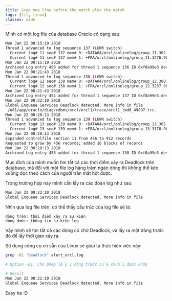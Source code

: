 ```yaml
---
title: Grep one line before the match plus the match
tags: [til, linux]
classes: wide
---
```


Mình có một log file của database Oracle có dạng sau:

```sh
Mon Jan 22 08:15:19 2018
Thread 1 advanced to log sequence 137 (LGWR switch)
  Current log# 11 seq# 137 mem# 0: +DATA04/orcl/onlinelog/group_11.302.965663691
  Current log# 11 seq# 137 mem# 1: +FRA/orcl/onlinelog/group_11.3276.965663691
Mon Jan 22 08:15:19 2018
Archived Log entry 450 added for thread 1 sequence 136 ID 0xf0a99e3 dest 1:
Mon Jan 22 08:21:43 2018
Thread 1 advanced to log sequence 138 (LGWR switch)
  Current log# 12 seq# 138 mem# 0: +DATA04/orcl/onlinelog/group_12.300.965663693
  Current log# 12 seq# 138 mem# 1: +FRA/orcl/onlinelog/group_12.3237.965663693
Mon Jan 22 08:21:43 2018
Archived Log entry 454 added for thread 1 sequence 137 ID 0xf0a99e3 dest 1:
Mon Jan 22 08:22:10 2018
Global Enqueue Services Deadlock detected. More info in file
 /u01/app/oracle/diag/rdbms/orcl/orcl1/trace/orcl1_lmd0_49897.trc.
Mon Jan 22 08:28:13 2018
Thread 1 advanced to log sequence 139 (LGWR switch)
  Current log# 13 seq# 139 mem# 0: +DATA04/orcl/onlinelog/group_13.305.965663693
  Current log# 13 seq# 139 mem# 1: +FRA/orcl/onlinelog/group_13.3170.965663693
Mon Jan 22 08:28:13 2018
Expanded controlfile section 11 from 456 to 912 records
Requested to grow by 456 records; added 16 blocks of records
Mon Jan 22 08:28:13 2018
Archived Log entry 458 added for thread 1 sequence 138 ID 0xf0a99e3 dest 1:
```

Mục đích của mình muốn tìm tất cả các thời điểm xảy ra Deadlock trên database, mà đối với một file log hàng trăm ngàn dòng thì không thể kéo xuống đọc theo cách của người trần mắt hột được.

Trong trường hợp này mình cần lấy ra các đoạn log như sau:

```sh
Mon Jan 22 08:22:10 2018
Global Enqueue Services Deadlock detected. More info in file
```

Nhìn qua log file trên, có thể thấy cấu trúc của log file sẽ là:

```
dòng trên: thời điểm xảy ra sự kiện
dòng dưới: thông tin sự kiện log
```

Vậy mình sẽ tìm tất cả các dòng có chữ Deadlock, và lấy ra một dòng trước đó để lấy thời gian xảy ra.

Sử dụng công cụ có sẵn của Linux sẽ giúp ta thực hiện việc này:

```sh
grep -B1 "Deadlock" alert_orcl.log

# Option -B1: Cho phép lấy 1 dòng trước của chuỗi được khớp

# Result
Mon Jan 22 08:22:10 2018
Global Enqueue Services Deadlock detected. More info in file
```

Easy ha :D 
